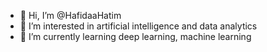 - 👋 Hi, I’m @HafidaaHatim
- 👀 I’m interested in artificial intelligence and data analytics
- 🌱 I’m currently learning deep learning, machine learning

<!---
HafidaaHatim/HafidaaHatim is a ✨ special ✨ repository because its `README.md` (this file) appears on your GitHub profile.
You can click the Preview link to take a look at your changes.
--->
